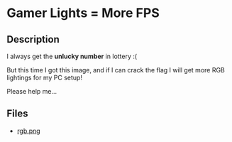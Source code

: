 # Gamer Lights = More FPS

## Description

I always get the **unlucky number** in lottery :(
But this time I got this image, and if I can crack the flag I will get more RGB lightings for my PC setup!
Please help me...

## Files

* [rgb.png](<files/rgb.png>)

